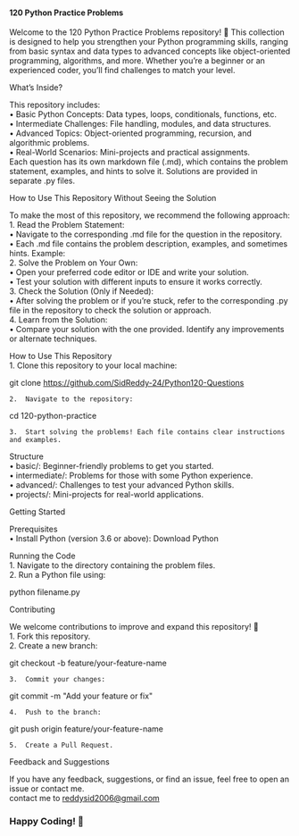 <h4>120 Python Practice Problems</h4>

Welcome to the 120 Python Practice Problems repository! 🎉 This collection is designed to help you strengthen your Python programming skills, ranging from basic syntax and data types to advanced concepts like object-oriented programming, algorithms, and more. Whether you’re a beginner or an experienced coder, you’ll find challenges to match your level.

What’s Inside?

This repository includes:<br>
	•	Basic Python Concepts: Data types, loops, conditionals, functions, etc.<br>
	•	Intermediate Challenges: File handling, modules, and data structures.<br>
	•	Advanced Topics: Object-oriented programming, recursion, and algorithmic problems.<br>
	•	Real-World Scenarios: Mini-projects and practical assignments.<br>
 Each question has its own markdown file (.md), which contains the problem statement, examples, and hints to solve it. Solutions are provided in separate .py files.

 How to Use This Repository Without Seeing the Solution

To make the most of this repository, we recommend the following approach:<br>
	1.	Read the Problem Statement:<br>
	•	Navigate to the corresponding .md file for the question in the repository.<br>
	•	Each .md file contains the problem description, examples, and sometimes hints. Example:<br>
 	2.	Solve the Problem on Your Own:<br>
	•	Open your preferred code editor or IDE and write your solution.<br>
	•	Test your solution with different inputs to ensure it works correctly.<br>
	3.	Check the Solution (Only if Needed):<br>
	•	After solving the problem or if you’re stuck, refer to the corresponding .py file in the repository to check the solution or approach.<br>
	4.	Learn from the Solution:<br>
	•	Compare your solution with the one provided. Identify any improvements or alternate techniques.<br>

How to Use This Repository<br>
	1.	Clone this repository to your local machine:

git clone https://github.com/SidReddy-24/Python120-Questions

	2.	Navigate to the repository:

cd 120-python-practice


	3.	Start solving the problems! Each file contains clear instructions and examples.

Structure<br>
	•	basic/: Beginner-friendly problems to get you started.<br>
	•	intermediate/: Problems for those with some Python experience.<br>
	•	advanced/: Challenges to test your advanced Python skills.<br>
	•	projects/: Mini-projects for real-world applications.<br>



Getting Started

Prerequisites<br>
	•	Install Python (version 3.6 or above): Download Python<br>

Running the Code<br>
	1.	Navigate to the directory containing the problem files.<br>
	2.	Run a Python file using:<br>

python filename.py

Contributing

We welcome contributions to improve and expand this repository! 🎉<br>
	1.	Fork this repository.<br>
	2.	Create a new branch:<br>

git checkout -b feature/your-feature-name


	3.	Commit your changes:

git commit -m "Add your feature or fix"


	4.	Push to the branch:

git push origin feature/your-feature-name


	5.	Create a Pull Request.

Feedback and Suggestions

If you have any feedback, suggestions, or find an issue, feel free to open an issue or contact me.<br>
contact me to reddysid2006@gmail.com

<h3>Happy Coding! 🚀</h3>

